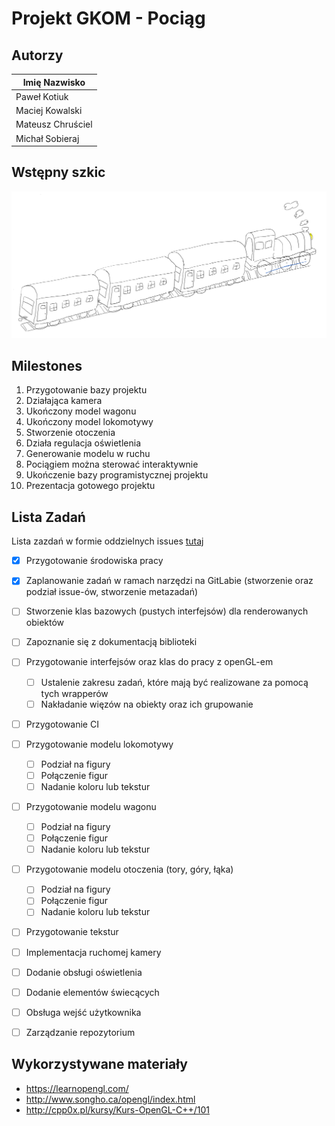 # Projekt GKOM - Pociąg

## Autorzy
|Imię Nazwisko|
|-|
|Paweł Kotiuk|
|Maciej Kowalski|
|Mateusz Chruściel|
|Michał Sobieraj|

## Wstępny szkic
![Szkic](./szkic.png)



## Milestones


1. Przygotowanie bazy projektu  
2. Działająca kamera  
3. Ukończony model wagonu   
4. Ukończony model lokomotywy  
5. Stworzenie otoczenia  
6. Działa regulacja oświetlenia  
7. Generowanie modelu w ruchu
8. Pociągiem można sterować interaktywnie  
9. Ukończenie bazy programistycznej projektu
10. Prezentacja gotowego projektu  

## Lista Zadań
Lista zazdań w formie oddzielnych issues [tutaj](http://gitlab.ii.pw.edu.pl/gkom.20z/206.-pociag/-/issues?scope=all&utf8=%E2%9C%93&state=all)
- [x] Przygotowanie środowiska pracy
- [x] Zaplanowanie zadań w ramach narzędzi na GitLabie (stworzenie oraz podział issue-ów, stworzenie metazadań)
- [ ] Stworzenie klas bazowych (pustych interfejsów) dla renderowanych obiektów
- [ ] Zapoznanie się z dokumentacją biblioteki
- [ ] Przygotowanie interfejsów oraz klas do pracy z openGL-em
    - [ ] Ustalenie zakresu zadań, które mają być realizowane za pomocą tych wrapperów
    - [ ] Nakładanie więzów na obiekty oraz ich grupowanie
- [ ] Przygotowanie CI
- [ ] Przygotowanie modelu lokomotywy
    - [ ] Podział na figury
    - [ ] Połączenie figur
    - [ ] Nadanie koloru lub tekstur
- [ ] Przygotowanie modelu wagonu
    - [ ] Podział na figury
    - [ ] Połączenie figur
    - [ ] Nadanie koloru lub tekstur
- [ ] Przygotowanie modelu otoczenia (tory, góry, łąka)
    - [ ] Podział na figury
    - [ ] Połączenie figur
    - [ ] Nadanie koloru lub tekstur
- [ ] Przygotowanie tekstur
- [ ] Implementacja ruchomej kamery
- [ ] Dodanie obsługi oświetlenia
- [ ] Dodanie elementów świecących
- [ ] Obsługa wejść użytkownika
- [ ] Zarządzanie repozytorium



## Wykorzystywane materiały
 - https://learnopengl.com/
 - http://www.songho.ca/opengl/index.html
 - http://cpp0x.pl/kursy/Kurs-OpenGL-C++/101
